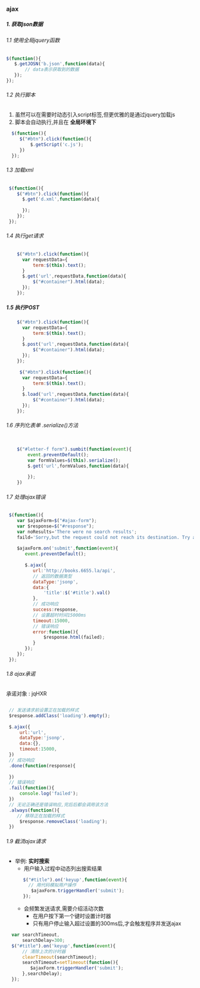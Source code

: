 ### ajax




##### 1. 获取json数据
###### 1.1 使用全局jquery函数
```js
$(function(){
   $.getJOSN('b.json',function(data){
       // data表示获取到的数据
   }); 
});
```

###### 1.2 执行脚本
1.    虽然可以在需要时动态引入script标签,但更优雅的是通过jquery加载js
2.    脚本会自动执行,并且在 __全局环境下__
```js
  $(function(){
     $("#btn").click(function(){
         $.getScript('c.js');
     }) 
  });
 ```


###### 1.3 加载xml

```js
 $(function(){
    $("#btn").click(function(){
      $.get('d.xml',function(data){
          
      });
    });
 });
```

###### 1.4 执行get请求

```js
    $("#btn").click(function(){
      var requestData={
          term:$(this).text();
      }
      $.get('url',requestData,function(data){
          $("#container").html(data);
      });
    });

```

##### 1.5 执行POST


```js
    $("#btn").click(function(){
      var requestData={
          term:$(this).text();
      }
      $.post('url',requestData,function(data){
          $("#container").html(data);
      });
    });
    
     $("#btn").click(function(){
      var requestData={
          term:$(this).text();
      }
      $.load('url',requestData,function(data){
          $("#container").html(data);
      });
    });

```

###### 1.6 序列化表单 .serialize()方法
```js
    
    $("#letter-f form").sumbit(function(event){
        event.preventDefault();
        var formValues=$(this).serialize();
        $.get('url',formValues,function(data){
            
        });
    })

```

###### 1.7 处理ajax错误

```js
 $(function(){
    var $ajaxForm=$("#ajax-form");
    var $response=$("#response");
    var noResults='There were no search results';
    faild='Sorry,but the request could not reach its destination. Try agin later.';
    
    $ajaxForm.on('submit',function(event){
       event.preventDefault();
       
       $.ajax({
          url:'http://books.6655.la/api',
          // 返回的数据类型
          dataType:'jsonp',
          data:{
              'title':$('#title').val()
          },
          // 成功响应
          success:response,
          // 设置超时时间15000ms
          timeout:15000,
          // 错误响应
          error:function(){
              $response.html(failed);
          }
       });
    });
 });
```


###### 1.8 ajax承诺

承诺对象
:    jqHXR
```js

 // 发送请求前设置正在加载的样式
 $response.addClass('loading').empty();
 
 $.ajax({
     url:'url',
     dataType:'jsonp',
     data:{},
     timeout:15000,
 })
 // 成功响应
 .done(function(response){
     
 })
 // 错误响应
 .fail(function(){
     console.log('failed');
 })
 // 无论正确还是错误响应,完后后都会调用该方法
 .always(function(){
    // 移除正在加载的样式
     $response.removeClass('loading');
 })

```

###### 1.9 截流ajax请求

- 举例: __实时搜索__ 
    * 用户输入过程中动态列出搜索结果
    ```js
       $("#title").on('keyup',function(event){
         // 用代码模拟用户操作
          $ajaxForm.triggerHandler('submit'); 
       });
    ```
    * 会频繁发送请求,需要介绍活动次数
      - 在用户按下第一个键时设置计时器
      - 只有用户停止输入超过设置的300ms后,才会触发程序并发送ajax
```js 
  var searchTimeout,
      searchDelay=300;
  $("#title").on('keyup',function(event){
      // 清除上次的计时器
      clearTimeout(searchTimeout);
      searchTimeout=setTimeout(function(){
         $ajaxForm.triggerHandler('submit'); 
      },searchDelay);
  });

```   

     
    
    

